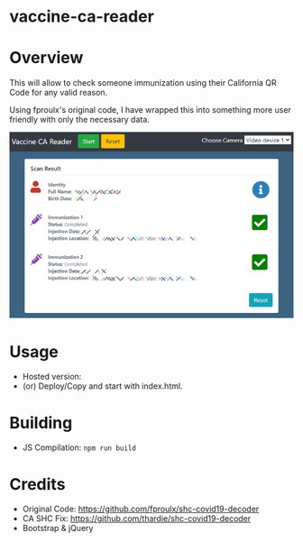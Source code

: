 # vaccine-ca-reader

# Overview
This will allow to check someone immunization using their California QR Code for any valid reason.

Using fproulx's original code, I have wrapped this into something more user friendly with only the necessary data.

![interface](interface.png)

# Usage
- Hosted version: <URL>
- (or) Deploy/Copy and start with index.html.

# Building
- JS Compilation: `npm run build`

# Credits
- Original Code: https://github.com/fproulx/shc-covid19-decoder
- CA SHC Fix: https://github.com/thardie/shc-covid19-decoder
- Bootstrap & jQuery